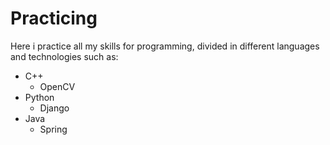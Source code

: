 # Practicing
  Here i practice all my skills for programming, divided in different languages and technologies such as:
* C++ 
  * OpenCV
* Python 
  * Django
* Java 
  * Spring
